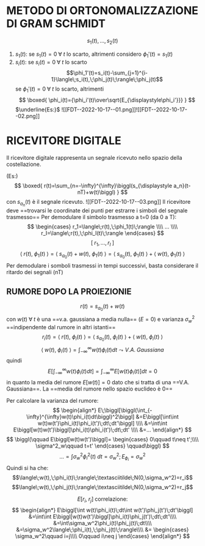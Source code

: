 # METODO DI ORTONOMALIZZAZIONE DI GRAM SCHMIDT

$$s_1(t), ..., s_2(t)$$
1) $s_1(t)$: se $s_1(t)=0\;\forall\;t$ lo scarto, altrimenti considero $\phi_1'(t)=s_1(t)$ 
2) $s_i(t)$: se $s_i(t)=0\;\forall\;t$ lo scarto$$\phi_1'(t)=s_i(t)-\sum_{j=1}^{i-1}\langle\;s_i(t),\;\phi_j(t)\;\rangle\;\phi_j(t)$$
   se $\phi_1'(t)=0\;\forall\;t$ lo scarto, altrimenti
   $$
\boxed{
   \phi_i(t)={\phi_i'(t)\over\sqrt{E_{\displaystyle\phi_i'}}}
}
$$
$\underline{Es:}$
![[FDT--2022-10-17--01.png]]![[FDT--2022-10-17--02.png]]

# RICEVITORE DIGITALE

Il ricevitore digitale rappresenta un segnale ricevuto nello spazio della costellazione.

(Es:)
$$
\boxed{
	r(t)=\sum_{n=-\infty}^{\infty}\biggl(s_{\displaystyle a_n}(t-nT)+w(t)\biggl)
}
$$
con $s_{a_n}(t)$ è il segnale ricevuto.
![[FDT--2022-10-17--03.png]]
Il ricevitore deve ==trovarsi le coordinate dei punti per estrarre i simboli del segnale trasmesso==
Per demodulare il simbolo trasmesso a t=0 (da 0 a T):
$$
\begin{cases}
r_1=\langle\;r(t),\;\phi_1(t)\;\rangle \\\\
... \\\\
r_I=\langle\;r(t),\;\phi_I(t)\;\rangle
\end{cases}
$$
$$[\;r_1, ..., r_I\;]$$
$$\langle\;r(t),\;\phi_1(t)\;\rangle=\langle\;s_{a_0}(t)+w(t),\;\phi_1(t)\;\rangle=\langle\;s_{a_0}(t),\;\phi_1(t)\;\rangle+\langle\;w(t),\;\phi_1(t)\;\rangle$$
Per demodulare i somboli trasmessi in tempi successivi, basta considerare il ritardo dei segnali (nT)

## RUMORE DOPO LA PROIEZIONIE
$$r(t)=s_{\displaystyle a_0}(t)+w(t)$$
con $w(t)\;\forall\;t$ è una ==v.a. gaussiana a media nulla== ($E=0$) e varianza $\sigma^2_w$ ==indipendente dal rumore in altri istanti==
	$$r_i(t)=\langle\;r(t),\;\phi_i(t)\;\rangle=\langle\;s_{\displaystyle a_0}(t),\;\phi_i(t)\;\rangle+\langle\;w(t),\;\phi_i(t)\;\rangle$$
$$\langle\;w(t),\;\phi_i(t)\;\rangle=\int_{-\infty}^{\infty}w(t)\phi_i(t)dt\leadsto V.A.\;Gaussiana$$
quindi$$E\biggl[\int_{-\infty}^{\infty}w(t)\phi_i(t)dt\biggl]=\int_{-\infty}^{\infty}E\biggl[w(t)\phi_i(t)\biggl]dt=0$$in quanto la media del rumore $E[w(t)]=0$ dato che si tratta di una ==V.A. Gaussiana==.
La ==media del rumore nello spazio euclideo è 0==

Per calcolare la varianza del rumore:
$$
\begin{align*}
E\;\biggl[\biggl(\int_{-\infty}^{\infty}w(t)\phi_i(t)dt\biggl)^2\biggl]
&=E\biggl[\int\int w(t)w(t')\phi_i(t)\phi_i(t')\;dt\;dt'\biggl] \\\\
&=\int\int E\biggl[w(t)w(t')\biggl]\phi_i(t)\phi_i(t')\;dt\;dt' \\\\
&=...
\end{align*}
$$
$$
\biggl(\qquad
E\biggl[w(t)w(t')\biggl]=
\begin{cases}
0\qquad t\neq t';\\\\
\sigma^2_w\qquad t=t'
\end{cases}
\qquad\biggl)
$$
$$...=\int\sigma^2_w\phi_i^2(t)\;dt=\sigma_w^2;E_{\phi_i}=\sigma_w^2$$
Quindi si ha che:
$$\langle\;w(t),\;\phi_i(t)\;\rangle\;\textasciitilde\;N(0,\sigma_w^2)=r_i$$
$$\langle\;w(t),\;\phi_j(t)\;\rangle\;\textasciitilde\;N(0,\sigma_w^2)=r_j$$

$$E\biggl[r_i,\;r_j\biggl]\;\mbox{correlazione}:$$
$$
\begin{align*}
E\biggl[\int w(t)\phi_i(t)\;dt\int w(t')\phi_j(t')\;dt'\biggl]
&=\int\int E\biggl[w(t)w(t')\biggl]\phi_i(t)\phi_j(t')\;dt\;dt'\\\\
&=\int\sigma_w^2\phi_i(t)\phi_j(t)\;dt\\\\
&=\sigma_w^2\langle\;\phi_i(t),\;\phi_j(t)\;\rangle\\\\
&=
\begin{cases}
\sigma_w^2\qquad i=j\\\\
0\qquad i\neq j
\end{cases}
\end{align*}
$$